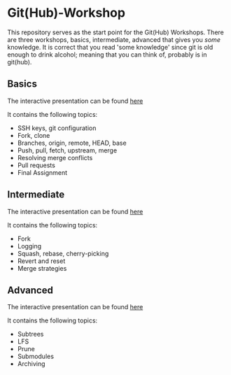 # Git(Hub)-Workshop

This repository serves as the start point for the Git(Hub) Workshops. There are three workshops, basics, intermediate, advanced that gives you *some* knowledge. It is correct that you read 'some knowledge' since git is old enough to drink alcohol; meaning that you can think of, probably is in git(hub).

## Basics
The interactive presentation can be found [here](https://www.menti.com/al7uavhktfah)

It contains the following topics:
- SSH keys, git configuration
- Fork, clone
- Branches, origin, remote, HEAD, base
- Push, pull, fetch, upstream, merge
- Resolving merge conflicts
- Pull requests
- Final Assignment

## Intermediate
The interactive presentation can be found [here](https://www.menti.com/alfx9nuhimbm) 

It contains the following topics:
- Fork
- Logging
- Squash, rebase, cherry-picking
- Revert and reset
- Merge strategies

## Advanced
The interactive presentation can be found [here](https://www.menti.com/al68a8nyq91p)

It contains the following topics:
- Subtrees
- LFS
- Prune
- Submodules
- Archiving